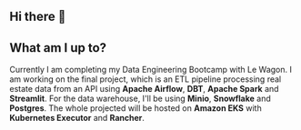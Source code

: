 ## Hi there 👋

## What am I up to?
Currently I am completing my Data Engineering Bootcamp with Le Wagon.  I am working on the final project, which is an ETL pipeline processing real estate data from an API using **Apache Airflow**, **DBT**, **Apache Spark** and **Streamlit**.  For the data warehouse, I'll be using **Minio**, **Snowflake** and **Postgres**.  The whole projected will be hosted on **Amazon EKS** with **Kubernetes Executor** and **Rancher**.

<!--
**jackptoke/jackptoke** is a ✨ _special_ ✨ repository because its `README.md` (this file) appears on your GitHub profile.

Here are some ideas to get you started:

- 🔭 I’m currently working on ...
- 🌱 I’m currently learning ...
- 👯 I’m looking to collaborate on ...
- 🤔 I’m looking for help with ...
- 💬 Ask me about ...
- 📫 How to reach me: ...
- 😄 Pronouns: ...
- ⚡ Fun fact: ...
-->
